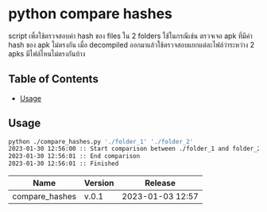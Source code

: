 # python compare hashes
script เพื่อใช้ตรวจสอบค่า hash ของ files ใน 2 folders ใช้ในกรณีเช่น ตรวจเจอ apk ที่มีค่า hash ของ apk ไม่ตรงกัน เมื่อ decompiled ออกมาแล้วใช้ตรวจสอบแยกแต่ละไฟล์ว่าระหว่าง 2 apks มีไฟล์ไหนไม่ตรงกันบ้าง

## Table of Contents

- [Usage](#usage)

## Usage
```sh
python ./compare_hashes.py './folder_1' './folder_2'
2023-01-30 12:56:00 :: Start comparison between ./folder_1 and folder_2
2023-01-30 12:56:01 :: End comparison
2023-01-30 12:56:01 :: Finished
```


| Name           | Version | Release          |
| -------------- | ------- | ---------------- |
| compare_hashes | v.0.1   | 2023-01-03 12:57 |
